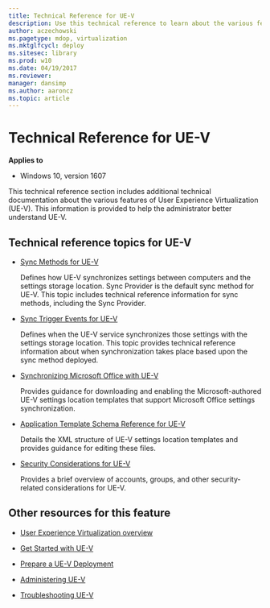 ```yaml
---
title: Technical Reference for UE-V
description: Use this technical reference to learn about the various features of User Experience Virtualization (UE-V).
author: aczechowski
ms.pagetype: mdop, virtualization
ms.mktglfcycl: deploy
ms.sitesec: library
ms.prod: w10
ms.date: 04/19/2017
ms.reviewer: 
manager: dansimp
ms.author: aaroncz
ms.topic: article
---
```



# Technical Reference for UE-V

**Applies to**
-   Windows 10, version 1607

This technical reference section includes additional technical documentation about the various features of User Experience Virtualization (UE-V). This information is provided to help the administrator better understand UE-V.

## Technical reference topics for UE-V


-   [Sync Methods for UE-V](uev-sync-methods.md)

    Defines how UE-V synchronizes settings between computers and the settings storage location. Sync Provider is the default sync method for UE-V. This topic includes technical reference information for sync methods, including the Sync Provider.

-   [Sync Trigger Events for UE-V](uev-sync-trigger-events.md)

    Defines when the UE-V service synchronizes those settings with the settings storage location. This topic provides technical reference information about when synchronization takes place based upon the sync method deployed.

-   [Synchronizing Microsoft Office with UE-V](uev-synchronizing-microsoft-office-with-uev.md)

    Provides guidance for downloading and enabling the Microsoft-authored UE-V settings location templates that support Microsoft Office settings synchronization.

-   [Application Template Schema Reference for UE-V](uev-application-template-schema-reference.md)

    Details the XML structure of UE-V settings location templates and provides guidance for editing these files.

-   [Security Considerations for UE-V](uev-security-considerations.md)

    Provides a brief overview of accounts, groups, and other security-related considerations for UE-V.

## Other resources for this feature


-   [User Experience Virtualization overview](uev-for-windows.md)

-   [Get Started with UE-V](uev-getting-started.md)

-   [Prepare a UE-V Deployment](uev-prepare-for-deployment.md)

-   [Administering UE-V](uev-administering-uev.md)

-   [Troubleshooting UE-V](uev-troubleshooting.md)






 

 





